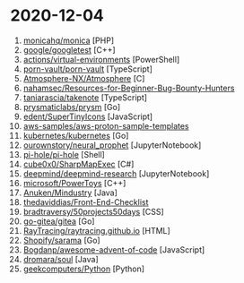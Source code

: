 # 2020-12-04

1. [monicahq/monica](https://github.com/monicahq/monica "Personal CRM. Remember everything about your friends, family and business relationships.") [PHP]
2. [google/googletest](https://github.com/google/googletest "Googletest - Google Testing and Mocking Framework") [C++]
3. [actions/virtual-environments](https://github.com/actions/virtual-environments "GitHub Actions virtual environments") [PowerShell]
4. [porn-vault/porn-vault](https://github.com/porn-vault/porn-vault "💋 Manage your ever-growing porn collection. Using Vue & GraphQL") [TypeScript]
5. [Atmosphere-NX/Atmosphere](https://github.com/Atmosphere-NX/Atmosphere "Atmosphère is a work-in-progress customized firmware for the Nintendo Switch.") [C]
6. [nahamsec/Resources-for-Beginner-Bug-Bounty-Hunters](https://github.com/nahamsec/Resources-for-Beginner-Bug-Bounty-Hunters "A list of resources for those interested in getting started in bug bounties") 
7. [taniarascia/takenote](https://github.com/taniarascia/takenote "📝 ‎ A web-based notes app for developers. (Demo only)") [TypeScript]
8. [prysmaticlabs/prysm](https://github.com/prysmaticlabs/prysm "Go implementation of the Ethereum 2.0 blockchain") [Go]
9. [edent/SuperTinyIcons](https://github.com/edent/SuperTinyIcons "Under 1KB each! Super Tiny Icons are miniscule SVG versions of your favourite website and app logos") [JavaScript]
10. [aws-samples/aws-proton-sample-templates](https://github.com/aws-samples/aws-proton-sample-templates "Sample templates for AWS Proton, available in preview") 
11. [kubernetes/kubernetes](https://github.com/kubernetes/kubernetes "Production-Grade Container Scheduling and Management") [Go]
12. [ourownstory/neural_prophet](https://github.com/ourownstory/neural_prophet "NeuralProphet - a Neural Network based Time-Series model") [JupyterNotebook]
13. [pi-hole/pi-hole](https://github.com/pi-hole/pi-hole "A black hole for Internet advertisements") [Shell]
14. [cube0x0/SharpMapExec](https://github.com/cube0x0/SharpMapExec "") [C#]
15. [deepmind/deepmind-research](https://github.com/deepmind/deepmind-research "This repository contains implementations and illustrative code to accompany DeepMind publications") [JupyterNotebook]
16. [microsoft/PowerToys](https://github.com/microsoft/PowerToys "Windows system utilities to maximize productivity") [C++]
17. [Anuken/Mindustry](https://github.com/Anuken/Mindustry "A sandbox tower defense game") [Java]
18. [thedaviddias/Front-End-Checklist](https://github.com/thedaviddias/Front-End-Checklist "🗂 The perfect Front-End Checklist for modern websites and meticulous developers") 
19. [bradtraversy/50projects50days](https://github.com/bradtraversy/50projects50days "50+ mini web projects using HTML, CSS & JS") [CSS]
20. [go-gitea/gitea](https://github.com/go-gitea/gitea "Git with a cup of tea, painless self-hosted git service") [Go]
21. [RayTracing/raytracing.github.io](https://github.com/RayTracing/raytracing.github.io "Main Web Site (Online Books)") [HTML]
22. [Shopify/sarama](https://github.com/Shopify/sarama "Sarama is a Go library for Apache Kafka 0.8, and up.") [Go]
23. [Bogdanp/awesome-advent-of-code](https://github.com/Bogdanp/awesome-advent-of-code "A collection of awesome resources related to the yearly Advent of Code challenge.") [JavaScript]
24. [dromara/soul](https://github.com/dromara/soul "High-Performance Java API Gateway") [Java]
25. [geekcomputers/Python](https://github.com/geekcomputers/Python "My Python Examples") [Python]
